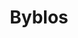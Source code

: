---
title: "Byblos"
hashtag: "byblos"
layout: hashtag
subdivision-of:
  - Lebanon
tags:
  - City
  - Lebanon
---